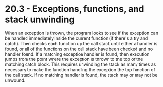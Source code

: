 # 20.3 - Exceptions, functions, and stack unwinding

When an exception is thrown, the program looks to see if the exception can be handled
immediately inside the current function (if there's a try and catch). Then checks each
function up the call stack until either a handler is found, or all of the functions on the
call stack have been checked and no handler found. If a matching exception handler is
found, then execution jumps from the point where the exception is thrown to the top of the
matching catch block. This requires unwinding the stack as many times as necessary to make
the function handling the exception the top function of the call stack. If no matching
handler is found, the stack may or may not be unwound.

